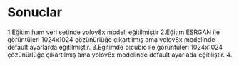 # Sonuclar

1.Eğitim ham veri setinde yolov8x modeli eğitilmiştir
2.Eğitim ESRGAN ile görüntüleri 1024x1024 çözünürlüğe çıkartılmış ama yolov8x modelinde default ayarlarda eğitilmiştir.
3.Eğitimde bicubic ile görüntüleri 1024x1024 çözünürlüğe çıkartılmış ama yolov8x modelinde default ayarlada eğitiliştir.
4.